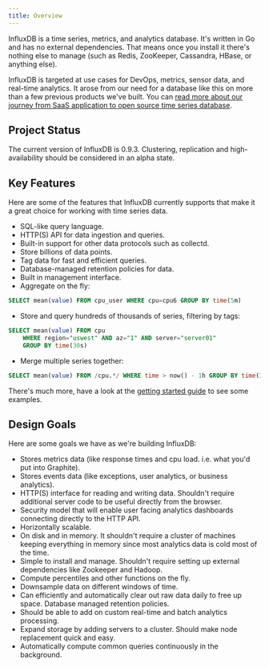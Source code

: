 ```yaml
---
title: Overview
---
```


InfluxDB is a time series, metrics, and analytics database. It's written in Go and has no external dependencies. That means once you install it there's nothing else to manage (such as Redis, ZooKeeper, Cassandra, HBase, or anything else).

InfluxDB is targeted at use cases for DevOps, metrics, sensor data, and real-time analytics. It arose from our need for a database like this on more than a few previous products we've built. You can [read more about our journey from SaaS application to open source time series database](/blog/2014/09/26/one-year-of-influxdb-and-the-road-to-1_0.html).

## Project Status

The current version of InfluxDB is 0.9.3. Clustering, replication and high-availability should be considered in an alpha state.

## Key Features

Here are some of the features that InfluxDB currently supports that make it a great choice for working with time series data.

* SQL-like query language.
* HTTP(S) API for data ingestion and queries.
* Built-in support for other data protocols such as collectd.
* Store billions of data points.
* Tag data for fast and efficient queries.
* Database-managed retention policies for data.
* Built in management interface.
* Aggregate on the fly:

```sql
SELECT mean(value) FROM cpu_user WHERE cpu=cpu6 GROUP BY time(5m)
```
* Store and query hundreds of thousands of series, filtering by tags:

```sql
SELECT mean(value) FROM cpu
    WHERE region="uswest" AND az="1" AND server="server01"
    GROUP BY time(30s)
```

* Merge multiple series together:

```sql
SELECT mean(value) FROM /cpu.*/ WHERE time > now() - 1h GROUP BY time(30m)
```

There's much more, have a look at the [getting started guide](getting_started.html) to see some examples.

## Design Goals

Here are some goals we have as we're building InfluxDB:

* Stores metrics data (like response times and cpu load. i.e. what you'd put into Graphite).
* Stores events data (like exceptions, user analytics, or business analytics).
* HTTP(S) interface for reading and writing data. Shouldn't require additional server code to be useful directly from the browser.
* Security model that will enable user facing analytics dashboards connecting directly to the HTTP API.
* Horizontally scalable.
* On disk and in memory. It shouldn't require a cluster of machines keeping everything in memory since most analytics data is cold most of the time.
* Simple to install and manage. Shouldn't require setting up external dependencies like Zookeeper and Hadoop.
* Compute percentiles and other functions on the fly.
* Downsample data on different windows of time.
* Can efficiently and automatically clear out raw data daily to free up space. Database managed retention policies.
* Should be able to add on custom real-time and batch analytics processing.
* Expand storage by adding servers to a cluster. Should make node replacement quick and easy.
* Automatically compute common queries continuously in the background.
